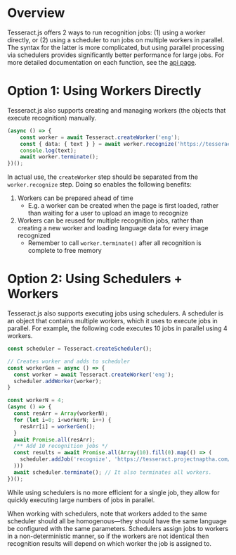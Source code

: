 # Overview
Tesseract.js offers 2 ways to run recognition jobs: (1) using a worker directly, or (2) using a scheduler to run jobs on multiple workers in parallel.  The syntax for the latter is more complicated, but using parallel processing via schedulers provides significantly better performance for large jobs.  For more detailed documentation on each function, see the [api page](./api.md). 

# Option 1: Using Workers Directly
Tesseract.js also supports creating and managing workers (the objects that execute recognition) manually. 

```typescript
(async () => {
    const worker = await Tesseract.createWorker('eng');
    const { data: { text } } = await worker.recognize('https://tesseract.projectnaptha.com/img/eng_bw.png');
    console.log(text);
    await worker.terminate();
})();
```

In actual use, the `createWorker` step should be separated from the `worker.recognize` step.  Doing so enables the following benefits:
1.	Workers can be prepared ahead of time
    - E.g. a worker can be created when the page is first loaded, rather than waiting for a user to upload an image to recognize
1.	Workers can be reused for multiple recognition jobs, rather than creating a new worker and loading language data for every image recognized
    - Remember to call `worker.terminate()` after all recognition is complete to free memory

# Option 2: Using Schedulers + Workers
Tesseract.js also supports executing jobs using schedulers.  A scheduler is an object that contains multiple workers, which it uses to execute jobs in parallel.  For example, the following code executes 10 jobs in parallel using 4 workers.
 
```typescript
const scheduler = Tesseract.createScheduler();

// Creates worker and adds to scheduler
const workerGen = async () => {
  const worker = await Tesseract.createWorker('eng');
  scheduler.addWorker(worker);
}

const workerN = 4;
(async () => {
  const resArr = Array(workerN);
  for (let i=0; i<workerN; i++) {
    resArr[i] = workerGen();
  }
  await Promise.all(resArr);
  /** Add 10 recognition jobs */
  const results = await Promise.all(Array(10).fill(0).map(() => (
    scheduler.addJob('recognize', 'https://tesseract.projectnaptha.com/img/eng_bw.png').then((x) => console.log(x.data.text))
  )))
  await scheduler.terminate(); // It also terminates all workers.
})();
```

While using schedulers is no more efficient for a single job, they allow for quickly executing large numbers of jobs in parallel. 

When working with schedulers, note that workers added to the same scheduler should all be homogenous—they should have the same language be configured with the same parameters.  Schedulers assign jobs to workers in a non-deterministic manner, so if the workers are not identical then recognition results will depend on which worker the job is assigned to. 
